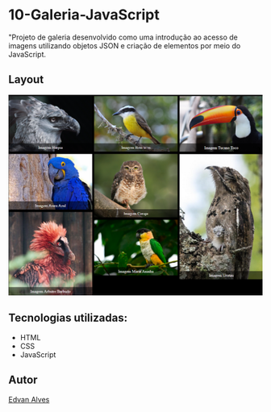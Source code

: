 # 10-Galeria-JavaScript

"Projeto de galeria desenvolvido como uma introdução ao acesso de imagens utilizando objetos JSON e criação de elementos por meio do JavaScript.

## Layout

![](./preview/PreviewDesktop.png)


## Tecnologias utilizadas:

* HTML
* CSS
* JavaScript

## Autor
[Edvan Alves](<https://br.linkedin.com/in/edvan-alves>)